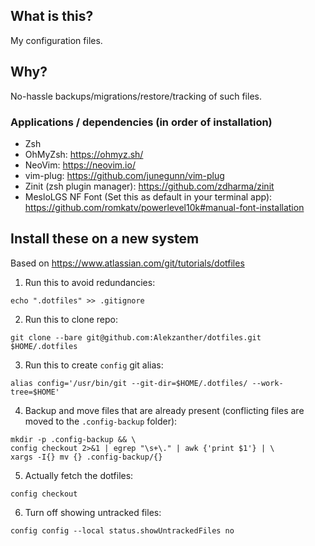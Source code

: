## What is this? 
My configuration files.
## Why? 
No-hassle backups/migrations/restore/tracking of such files.

### Applications / dependencies (in order of installation)
- Zsh
- OhMyZsh: https://ohmyz.sh/
- NeoVim: https://neovim.io/
- vim-plug: https://github.com/junegunn/vim-plug
- Zinit (zsh plugin manager): https://github.com/zdharma/zinit
- MesloLGS NF Font (Set this as default in your terminal app): https://github.com/romkatv/powerlevel10k#manual-font-installation

## Install these on a new system
Based on https://www.atlassian.com/git/tutorials/dotfiles

1. Run this to avoid redundancies: 
```
echo ".dotfiles" >> .gitignore
```

2. Run this to clone repo: 
```
git clone --bare git@github.com:Alekzanther/dotfiles.git $HOME/.dotfiles
```

3. Run this to create `config` git alias: 
```
alias config='/usr/bin/git --git-dir=$HOME/.dotfiles/ --work-tree=$HOME'
```

4. Backup and move files that are already present (conflicting files are moved to the `.config-backup` folder): 
```
mkdir -p .config-backup && \
config checkout 2>&1 | egrep "\s+\." | awk {'print $1'} | \
xargs -I{} mv {} .config-backup/{}
```

5. Actually fetch the dotfiles: 
```
config checkout
```

6. Turn off showing untracked files:
```
config config --local status.showUntrackedFiles no
```
